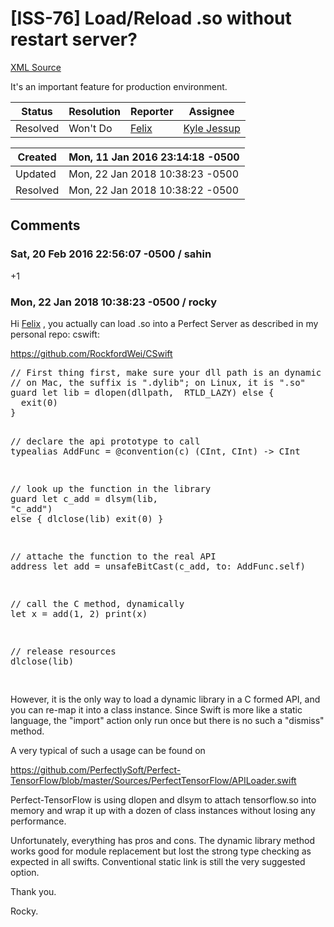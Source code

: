 # [ISS-76] Load/Reload .so without restart server?

[XML Source](../xml/ISS-76.xml)
<p><p>It's an important feature for production environment.</p></p>





Status|Resolution|Reporter|Assignee
------|----------|--------|--------
Resolved|Won't Do|[Felix](SimpleFelix)|[Kyle Jessup]($kjessup)





Created|Mon, 11 Jan 2016 23:14:18 -0500
-------|--------------
Updated|Mon, 22 Jan 2018 10:38:23 -0500
Resolved|Mon, 22 Jan 2018 10:38:22 -0500


## Comments




### Sat, 20 Feb 2016 22:56:07 -0500 / sahin 

<p><p>+1</p></p>


### Mon, 22 Jan 2018 10:38:23 -0500 / rocky 

<p><p>Hi <a href="http://jira.perfect.org:8080/secure/ViewProfile.jspa?name=SimpleFelix" class="user-hover" rel="SimpleFelix">Felix</a> , you actually can load .so into a Perfect Server as described in my personal repo: cswift:</p>


<p><a href="https://github.com/RockfordWei/CSwift" class="external-link" rel="nofollow">https://github.com/RockfordWei/CSwift</a></p>
<div class="code panel" style="border-width: 1px;"><div class="codeContent panelContent">
<pre class="code-java">
<span class="code-comment">// First thing first, make sure your dll path is an dynamic library in an ABSOLUTE path.
</span><span class="code-comment">// on Mac, the suffix is <span class="code-quote">".dylib"</span>; on Linux, it is <span class="code-quote">".so"</span>
</span>guard let lib = dlopen(dllpath,  RTLD_LAZY) <span class="code-keyword">else</span> {
  exit(0)
}

<span class="code-comment">// declare the api prototype to call
</span>typealias AddFunc = @convention(c) (CInt, CInt) -&gt; CInt

<span class="code-comment">// look up the function in the library
</span>guard let c_add = dlsym(lib, <span class="code-quote">"c_add"</span>) <span class="code-keyword">else</span> {
  dlclose(lib)
  exit(0)
}

<span class="code-comment">// attache the function to the real API address
</span>let add = unsafeBitCast(c_add, to: AddFunc.self)

<span class="code-comment">// call the C method, dynamically
</span>let x = add(1, 2)
print(x)

<span class="code-comment">// release resources
</span>dlclose(lib)

</pre>
</div></div>
<p>However, it is the only way to load a dynamic library in a C formed API, and you can re-map it into a class instance. Since Swift is more like a static language, the "import" action only run once but there is no such a "dismiss" method.</p>


<p>A very typical of such a usage can be found on</p>


<p><a href="https://github.com/PerfectlySoft/Perfect-TensorFlow/blob/master/Sources/PerfectTensorFlow/APILoader.swift" class="external-link" rel="nofollow">https://github.com/PerfectlySoft/Perfect-TensorFlow/blob/master/Sources/PerfectTensorFlow/APILoader.swift</a></p>



<p>Perfect-TensorFlow is using dlopen and dlsym to attach tensorflow.so into memory and wrap it up with a dozen of class instances without losing any performance.</p>



<p>Unfortunately, everything has pros and cons. The dynamic library method works good for module replacement but lost the strong type checking as expected in all swifts. Conventional static link is still the very suggested option.</p>



<p>Thank you.</p>



<p>Rocky.</p></p>


